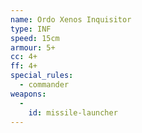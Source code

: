 ```yaml
---
name: Ordo Xenos Inquisitor
type: INF
speed: 15cm
armour: 5+
cc: 4+
ff: 4+
special_rules:
  - commander
weapons:
  -
    id: missile-launcher
---
```

